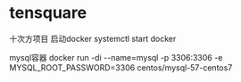 # tensquare
十次方项目
启动docker
systemctl start docker

mysql容器
docker run -di --name=mysql -p 3306:3306 -e MYSQL_ROOT_PASSWORD=3306 centos/mysql-57-centos7